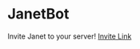 # JanetBot

Invite Janet to your server!
[Invite Link](https://discord.com/api/oauth2/authorize?client_id=779174255787114516&permissions=257024&scope=bot)

